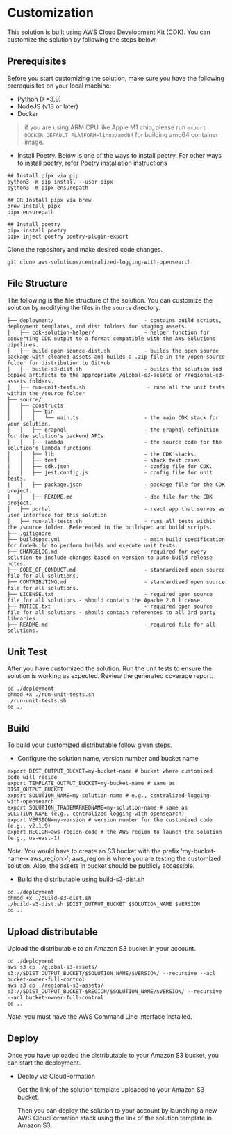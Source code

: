 # Customization

This solution is built using AWS Cloud Development Kit (CDK). You can customize the solution by following the steps below.


## Prerequisites

Before you start customizing the solution, make sure you have the following prerequisites on your local machine:

- Python (>=3.9)
- NodeJS (v18 or later)
- Docker
> if you are using ARM CPU like Apple M1 chip, please run `export DOCKER_DEFAULT_PLATFORM=linux/amd64` for building amd64 container image.
-   Install Poetry. Below is one of the ways to install poetry. For other ways to install poetry, refer [Poetry installation instructions](https://python-poetry.org/docs/#installation)

```shell
## Install pipx via pip
python3 -m pip install --user pipx
python3 -m pipx ensurepath

## OR Install pipx via brew
brew install pipx
pipx ensurepath

## Install poetry
pipx install poetry
pipx inject poetry poetry-plugin-export
```

Clone the repository and make desired code changes.

```
git clone aws-solutions/centralized-logging-with-opensearch
```


## File Structure

The following is the file structure of the solution. You can customize the solution by modifying the files in the `source` directory.

```
├── deployment/                             - contains build scripts, deployment templates, and dist folders for staging assets.
│   ├── cdk-solution-helper/                - helper function for converting CDK output to a format compatible with the AWS Solutions pipelines.
│   ├── build-open-source-dist.sh           - builds the open source package with cleaned assets and builds a .zip file in the /open-source folder for distribution to GitHub
│   ├── build-s3-dist.sh                    - builds the solution and copies artifacts to the appropriate /global-s3-assets or /regional-s3-assets folders.
│   ├── run-unit-tests.sh                    - runs all the unit tests within the /source folder
├── source/
│   ├── constructs
│   │   ├── bin
│   │   │   └── main.ts                     - the main CDK stack for your solution.
│   │   ├── graphql                         - the graphql definition for the solution's backend APIs
│   │   ├── lambda                          - the source code for the solution's lambda functions
│   │   ├── lib                             - the CDK stacks.
│   │   ├── test                            - stack test cases
|   │   ├── cdk.json                        - config file for CDK.
|   │   ├── jest.config.js                  - config file for unit tests.
|   │   ├── package.json                    - package file for the CDK project.
|   │   ├── README.md                       - doc file for the CDK project.
│   ├── portal                              - react app that serves as user interface for this solution
│   ├── run-all-tests.sh                    - runs all tests within the /source folder. Referenced in the buildspec and build scripts.
├── .gitignore
├── buildspec.yml                           - main build specification for CodeBuild to perform builds and execute unit tests.
├── CHANGELOG.md                            - required for every solution to include changes based on version to auto-build release notes.
├── CODE_OF_CONDUCT.md                      - standardized open source file for all solutions.
├── CONTRIBUTING.md                         - standardized open source file for all solutions.
├── LICENSE.txt                             - required open source file for all solutions - should contain the Apache 2.0 license.
├── NOTICE.txt                              - required open source file for all solutions - should contain references to all 3rd party libraries.
├── README.md                               - required file for all solutions.
```

## Unit Test

After you have customized the solution. Run the unit tests to ensure the solution is working as expected. Review the generated coverage report.

```
cd ./deployment
chmod +x ./run-unit-tests.sh
./run-unit-tests.sh
cd ..
```

## Build

To build your customized distributable follow given steps.

- Configure the solution name, version number and bucket name

```
export DIST_OUTPUT_BUCKET=my-bucket-name # bucket where customized code will reside
export TEMPLATE_OUTPUT_BUCKET=my-bucket-name # same as DIST_OUTPUT_BUCKET
export SOLUTION_NAME=my-solution-name # e.g., centralized-logging-with-opensearch
export SOLUTION_TRADEMARKEDNAME=my-solution-name # same as SOLUTION_NAME (e.g., centralized-logging-with-opensearch)
export VERSION=my-version # version number for the customized code (e.g., v2.1.9)
export REGION=aws-region-code # the AWS region to launch the solution (e.g., us-east-1)
```

_Note:_ You would have to create an S3 bucket with the prefix 'my-bucket-name-<aws_region>'; aws_region is where you are testing the customized solution. Also, the assets in bucket should be publicly accessible.

- Build the distributable using build-s3-dist.sh

```
cd ./deployment
chmod +x ./build-s3-dist.sh
./build-s3-dist.sh $DIST_OUTPUT_BUCKET $SOLUTION_NAME $VERSION
cd ..
```


## Upload distributable

Upload the distributable to an Amazon S3 bucket in your account. 

```
cd ./deployment
aws s3 cp ./global-s3-assets/ s3://$DIST_OUTPUT_BUCKET/$SOLUTION_NAME/$VERSION/ --recursive --acl bucket-owner-full-control
aws s3 cp ./regional-s3-assets/ s3://$DIST_OUTPUT_BUCKET-$REGION/$SOLUTION_NAME/$VERSION/ --recursive --acl bucket-owner-full-control
cd ..
```

_Note:_ you must have the AWS Command Line Interface installed.


## Deploy

Once you have uploaded the distributable to your Amazon S3 bucket, you can start the deployment.

- Deploy via CloudFormation

    Get the link of the solution template uploaded to your Amazon S3 bucket.

    Then you can deploy the solution to your account by launching a new AWS CloudFormation stack using the link of the solution template in Amazon S3.

